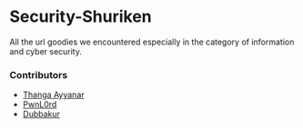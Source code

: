 # Security-Shuriken

All the url goodies we encountered especially in the category of information and cyber security.

### Contributors

- [Thanga Ayyanar](https://thangaayyanar.blogspot.com)
- [PwnL0rd](https://twitter.com/PwnL0rd)
- [Dubbakur](https://twitter.com/Vignesh_0207)
